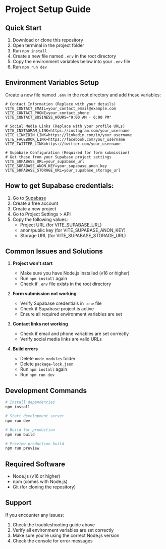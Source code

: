 # Project Setup Guide

## Quick Start

1. Download or clone this repository
2. Open terminal in the project folder
3. Run `npm install`
4. Create a new file named `.env` in the root directory
5. Copy the environment variables below into your `.env` file
6. Run `npm run dev`

## Environment Variables Setup

Create a new file named `.env` in the root directory and add these variables:

```env
# Contact Information (Replace with your details)
VITE_CONTACT_EMAIL=your_contact_email@example.com
VITE_CONTACT_PHONE=your_contact_phone
VITE_CONTACT_BUSINESS_HOURS="9:00 AM - 6:00 PM"

# Social Media Links (Replace with your profile URLs)
VITE_INSTAGRAM_LINK=https://instagram.com/your_username
VITE_LINKEDIN_LINK=https://linkedin.com/in/your_username
VITE_FACEBOOK_LINK=https://facebook.com/your_username
VITE_TWITTER_LINK=https://twitter.com/your_username

# Supabase Configuration (Required for form submission)
# Get these from your Supabase project settings
VITE_SUPABASE_URL=your_supabase_url
VITE_SUPABASE_ANON_KEY=your_supabase_anon_key
VITE_SUPABASE_STORAGE_URL=your_supabase_storage_url
```

## How to get Supabase credentials:

1. Go to [Supabase](https://supabase.com)
2. Create a free account
3. Create a new project
4. Go to Project Settings > API
5. Copy the following values:
   - Project URL (for VITE_SUPABASE_URL)
   - anon/public key (for VITE_SUPABASE_ANON_KEY)
   - Storage URL (for VITE_SUPABASE_STORAGE_URL)

## Common Issues and Solutions

1. **Project won't start**
   - Make sure you have Node.js installed (v16 or higher)
   - Run `npm install` again
   - Check if `.env` file exists in the root directory

2. **Form submission not working**
   - Verify Supabase credentials in `.env` file
   - Check if Supabase project is active
   - Ensure all required environment variables are set

3. **Contact links not working**
   - Check if email and phone variables are set correctly
   - Verify social media links are valid URLs

4. **Build errors**
   - Delete `node_modules` folder
   - Delete `package-lock.json`
   - Run `npm install` again
   - Run `npm run dev`

## Development Commands

```sh
# Install dependencies
npm install

# Start development server
npm run dev

# Build for production
npm run build

# Preview production build
npm run preview
```

## Required Software

- Node.js (v16 or higher)
- npm (comes with Node.js)
- Git (for cloning the repository)

## Support

If you encounter any issues:
1. Check the troubleshooting guide above
2. Verify all environment variables are set correctly
3. Make sure you're using the correct Node.js version
4. Check the console for error messages 